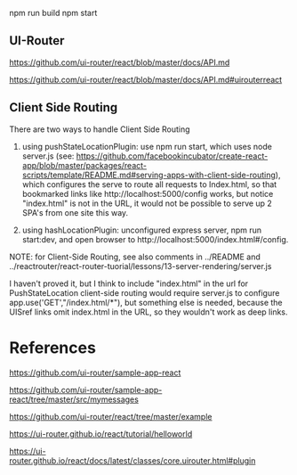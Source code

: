﻿
npm run build
npm start

## UI-Router
https://github.com/ui-router/react/blob/master/docs/API.md

https://github.com/ui-router/react/blob/master/docs/API.md#uirouterreact


## Client Side Routing

There are two ways to handle Client Side Routing
1. using pushStateLocationPlugin: use npm run start, which uses node server.js (see: https://github.com/facebookincubator/create-react-app/blob/master/packages/react-scripts/template/README.md#serving-apps-with-client-side-routing), which configures the serve to route all requests to Index.html, so that bookmarked links like http://localhost:5000/config works, but notice "index.html" is not in the URL, it would not be possible to serve up 2 SPA's from one site this way.

2. using hashLocationPlugin: unconfigured express server, npm run start:dev, and open browser to http://localhost:5000/index.html#/config.  

NOTE: for Client-Side Routing, see also comments in ../README and ../reactrouter/react-router-tuorial/lessons/13-server-rendering/server.js

I haven't proved it, but I think to include "index.html" in the url for PushStateLocation client-side routing would require server.js to configure app.use('GET',"/index.html/*"), but something else is needed, because the UISref links omit index.html in the URL, so they wouldn't work as deep links.


# References
https://github.com/ui-router/sample-app-react

https://github.com/ui-router/sample-app-react/tree/master/src/mymessages



https://github.com/ui-router/react/tree/master/example

https://ui-router.github.io/react/tutorial/helloworld

https://ui-router.github.io/react/docs/latest/classes/core.uirouter.html#plugin

